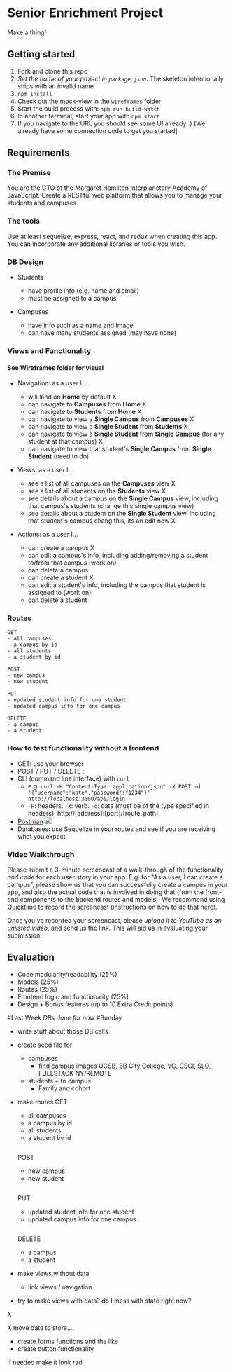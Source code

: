 # Senior Enrichment Project

Make a thing!

## Getting started

1. Fork and clone this repo
2. *Set the name of your project in `package.json`*. The skeleton intentionally ships with an invalid name.
3. `npm install`
4. Check out the mock-view in the `wireframes` folder
5. Start the build process with: `npm run build-watch`
6. In another terminal, start your app with `npm start`
7. If you navigate to the URL you should see some UI already :) [We already have some connection code to get you started]

## Requirements

### The Premise

You are the CTO of the Margaret Hamilton Interplanetary Academy of JavaScript. Create a RESTful web platform that allows you to manage your students and campuses.

### The tools

Use at least sequelize, express, react, and redux when creating this app. You can incorporate any additional libraries or tools you wish.

### DB Design

- Students
  * have profile info (e.g. name and email)
  * must be assigned to a campus

- Campuses
  * have info such as a name and image
  * can have many students assigned (may have none)

### Views and Functionality
#### See Wireframes folder for visual

- Navigation: as a user I...
  * will land on **Home** by default X
  * can navigate to **Campuses** from **Home** X
  * can navigate to **Students** from **Home** X
  * can navigate to view a **Single Campus** from **Campuses** X
  * can navigate to view a **Single Student** from **Students** X
  * can navigate to view a **Single Student** from **Single Campus** (for any student at that  campus) X
  * can navigate to view that student's **Single Campus** from **Single Student** (need to do)

- Views: as a user I...
  * see a list of all campuses on the **Campuses** view X
  * see a list of all students on the **Students** view X
  * see details about a campus on the **Single Campus** view, including that campus's students (change this single campus view)
  * see details about a student on the **Single Student** view, including that student's campus
  chang this, its an edit now X

- Actions: as a user I...
  * can create a campus X
  * can edit a campus's info, including adding/removing a student to/from that campus (work on)
  * can delete a campus
  * can create a student X
  * can edit a student's info, including the campus that student is assigned to (work on)
  * can delete a student

### Routes

```
GET
- all campuses
- a campus by id
- all students
- a student by id
```

```
POST
- new campus
- new student
```

```
PUT
- updated student info for one student
- updated campus info for one campus
```

```
DELETE
- a campus
- a student
```

### How to test functionality without a frontend
- GET: use your browser
- POST / PUT / DELETE :
 - CLI (command line interface) with `curl`
   - e.g. `curl -H "Content-Type: application/json" -X POST -d '{"username":"kate","password":"1234"}' http://localhost:3000/api/login`
   - `-H`: headers. `-X`: verb. `-d`: data (must be of the type specified in headers). http://[address]:[port]/[route_path]
 - [Postman](https://www.getpostman.com/)
   ![](https://www.dropbox.com/s/4fk3b90cd0i1a5y/postman_post.png?raw=true)
- Databases: use Sequelize in your routes and see if you are receiving what you expect

### Video Walkthrough
Please submit a 3-minute screencast of a walk-through of the functionality *and code* for each user story in your app. E.g. for "As a user, I can create a campus", please show us that you can successfully create a campus in your app, and also the actual code that is involved in doing that (from the front-end components to the backend routes and models). We recommend using Quicktime to record the screencast (instructions on how to do that [here](https://support.apple.com/kb/PH5882?locale=en_US&viewlocale=en_US)).

Once you've recorded your screencast, please *upload it to YouTube as an unlisted video*, and send us the link. This will aid us in evaluating your submission.

## Evaluation

- Code modularity/readability (25%)
- Models (25%)
- Routes (25%)
- Frontend logic and functionality (25%)
- Design + Bonus features (up to 10 Extra Credit points)

#Last Week
*DBs done for now*
#Sunday
- write stuff about those DB calls
- create seed file for
  * campuses
    - find campus images UCSB, SB City College, VC, CSCI, SLO, FULLSTACK NY/REMOTE
  * students  + to campus
    - Family and cohort
- make routes
  GET
  - all campuses
  - a campus by id
  - all students
  - a student by id
  ```

  ```
  POST
  - new campus
  - new student
  ```

  ```
  PUT
  - updated student info for one student
  - updated campus info for one campus
  ```

  ```
  DELETE
  - a campus
  - a student

- make views without data
  * link views / navigation

- try to make views with data? do I mess with state right now?

X

X move data to store....
- create forms functions and the like
- create button functionality

if needed make it look rad

